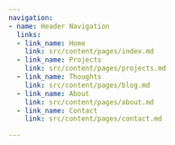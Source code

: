 ```yaml
---
navigation:
- name: Header Navigation
  links:
  - link_name: Home
    link: src/content/pages/index.md
  - link_name: Projects
    link: src/content/pages/projects.md
  - link_name: Thoughts
    link: src/content/pages/blog.md
  - link_name: About
    link: src/content/pages/about.md
  - link_name: Contact
    link: src/content/pages/contact.md

---
```

